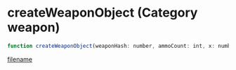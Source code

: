 # createWeaponObject (Category weapon)

```js
function createWeaponObject(weaponHash: number, ammoCount: int, x: number, y: number, z: number, showWorldModel: boolean, heading: number, p7: number): number
```

[filename](createWeaponObject_m.md ':include')